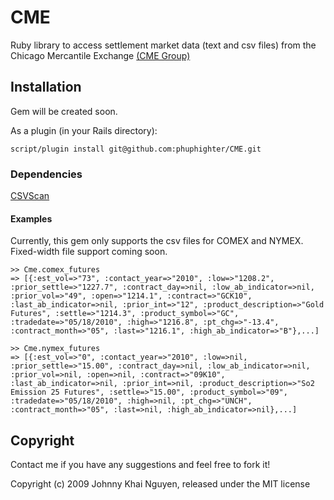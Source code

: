 # CME

Ruby library to access settlement market data (text and csv files) from the Chicago Mercantile Exchange [(CME Group)](http://www.cmegroup.com/market-data/settlements/)

## Installation

Gem will be created soon.

As a plugin (in your Rails directory):

    script/plugin install git@github.com:phuphighter/CME.git
    
### Dependencies

[CSVScan](http://github.com/sandofsky/csvscan)
    
#### Examples

Currently, this gem only supports the csv files for COMEX and NYMEX.  Fixed-width file support coming soon.

    >> Cme.comex_futures
    => [{:est_vol=>"73", :contact_year=>"2010", :low=>"1208.2", :prior_settle=>"1227.7", :contract_day=>nil, :low_ab_indicator=>nil, :prior_vol=>"49", :open=>"1214.1", :contract=>"GCK10", :last_ab_indicator=>nil, :prior_int=>"12", :product_description=>"Gold Futures", :settle=>"1214.3", :product_symbol=>"GC", :tradedate=>"05/18/2010", :high=>"1216.8", :pt_chg=>"-13.4", :contract_month=>"05", :last=>"1216.1", :high_ab_indicator=>"B"},...]
    
    >> Cme.nymex_futures
    => [{:est_vol=>"0", :contact_year=>"2010", :low=>nil, :prior_settle=>"15.00", :contract_day=>nil, :low_ab_indicator=>nil, :prior_vol=>nil, :open=>nil, :contract=>"09K10", :last_ab_indicator=>nil, :prior_int=>nil, :product_description=>"So2 Emission 25 Futures", :settle=>"15.00", :product_symbol=>"09", :tradedate=>"05/18/2010", :high=>nil, :pt_chg=>"UNCH", :contract_month=>"05", :last=>nil, :high_ab_indicator=>nil},...]

## Copyright

Contact me if you have any suggestions and feel free to fork it!

Copyright (c) 2009 Johnny Khai Nguyen, released under the MIT license

